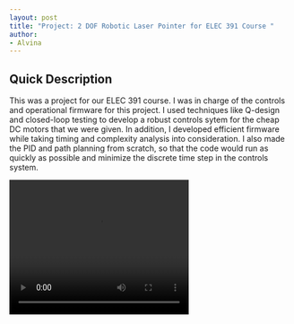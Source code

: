 ```yaml
---
layout: post
title: "Project: 2 DOF Robotic Laser Pointer for ELEC 391 Course "
author:
- Alvina
---
```


## Quick Description
This was a project for our ELEC 391 course. I was in charge of the controls and operational firmware for this project. I used techniques like Q-design and closed-loop testing to develop a robust controls sytem for the cheap DC motors that we were given. In addition, I developed efficient firmware while taking timing and complexity analysis into consideration. I also made the PID and path planning from scratch, so that the code would run as quickly as possible and minimize the discrete time step in the controls system. 


<video width="320" height="240" controls>
  <source src="movie.mp4" type="video/mp4">
  <source src="movie.ogg" type="video/ogg">
  Your browser does not support the video tag.
</video>
